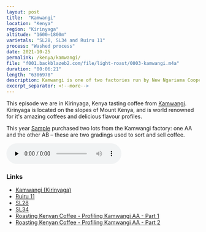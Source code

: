 ```yaml
---
layout: post
title:  "Kamwangi"
location: "Kenya"
region: "Kirinyaga"
altitude: "1600–1800m"
varietals: "SL28, SL34 and Ruiru 11"
process: "Washed process"
date: 2021-10-25
permalink: /kenya/kamwangi/
file: "f001.backblazeb2.com/file/light-roast/0003-kamwangi.m4a"
duration: "00:06:21"
length: "6306978"
description: Kamwangi is one of two factories run by New Ngariama Cooperative Society in the county.
excerpt_separator: <!--more-->
---
```


<section class="my-4 space-y-4 font-body text-gray-400">
<p>This episode we are in Kirinyaga, Kenya tasting coffee from <a class="text-white border-b border-gray-300 hover:border-b border-gray-400 hover:border-gray-100" href="https://samplecoffee.com.au/coffee/kamwangi?utm_campaign=bag_label&utm_medium=bag_label&utm_source=qr_code">Kamwangi</a>. Kirinyaga is located on the slopes of Mount Kenya, and is world renowned for it's amazing coffees and delicious flavour profiles.</p>
<p>This year <a href="https://samplecoffee.com.au/">Sample</a> purchased two lots from the Kamwangi factory: one AA and the other AB – these are two gradings used to sort and sell coffee.</p>
</section>

<!--more-->

<audio class="my-8 w-full h-8" src="https://{{ page.file }}" controls="" preload="none"></audio>

<h3 class="mb-4 font-display text-xl text-white">Links</h3>
<ul class="ml-4 font-body list-disc text-white">
	<li><a class="text-white border-b border-gray-300 hover:border-b border-gray-400 hover:border-gray-100" href="https://samplecoffee.com.au/coffee/kamwangi?utm_campaign=bag_label&utm_medium=bag_label&utm_source=qr_code">Kamwangi (Kirinyaga)</a></li>
	<li><a class="text-white border-b border-gray-300 hover:border-b border-gray-400 hover:border-gray-100" href="https://varieties.worldcoffeeresearch.org/varieties/ruiru-11">Ruiru 11</a></li>
	<li><a class="text-white border-b border-gray-300 hover:border-b border-gray-400 hover:border-gray-100" href="https://varieties.worldcoffeeresearch.org/varieties/sl28">SL28</a></li>
	<li><a class="text-white border-b border-gray-300 hover:border-b border-gray-400 hover:border-gray-100" href="https://varieties.worldcoffeeresearch.org/varieties/sl34">SL34</a></li>
	<li><a class="text-white border-b border-gray-300 hover:border-b border-gray-400 hover:border-gray-100" href="https://www.youtube.com/watch?v=w0pYER0JCuA">Roasting Kenyan Coffee - Profiling Kamwangi AA - Part 1</a></li>
	<li><a class="text-white border-b border-gray-300 hover:border-b border-gray-400 hover:border-gray-100" href="https://www.youtube.com/watch?v=Vp_IaQDrRc4">Roasting Kenyan Coffee - Profiling Kamwangi AA - Part 2</a></li>
</ul>
<!--<h3 class="my-4 font-display text-xl text-white">Transcript</h3>
<section class="font-body text-sm space-y-2 text-gray-400">
<p></p>-->
</section>